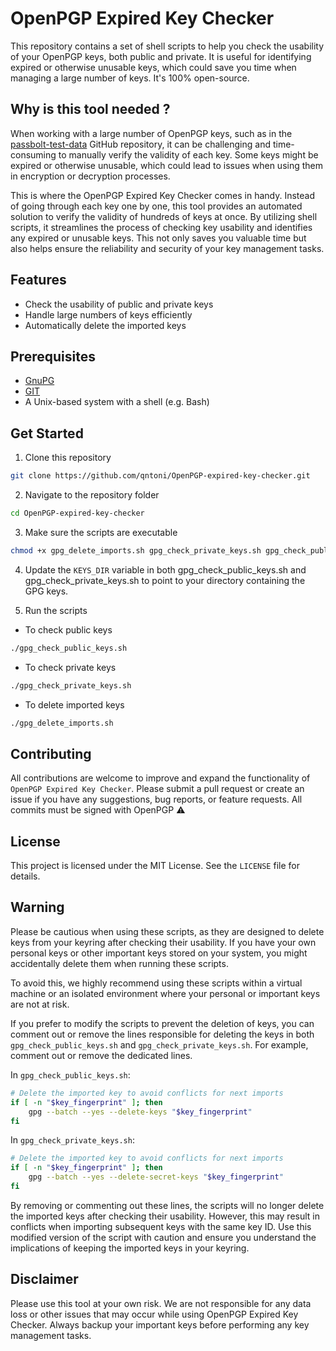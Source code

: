 # OpenPGP Expired Key Checker

This repository contains a set of shell scripts to help you check the usability of your OpenPGP keys, both public and private. It is useful for identifying expired or otherwise unusable keys, which could save you time when managing a large number of keys. It's 100% open-source.

## Why is this tool needed ?

When working with a large number of OpenPGP keys, such as in the [passbolt-test-data](https://github.com/passbolt/passbolt-test-data) GitHub repository, it can be challenging and time-consuming to manually verify the validity of each key. Some keys might be expired or otherwise unusable, which could lead to issues when using them in encryption or decryption processes.

This is where the OpenPGP Expired Key Checker comes in handy. Instead of going through each key one by one, this tool provides an automated solution to verify the validity of hundreds of keys at once. By utilizing shell scripts, it streamlines the process of checking key usability and identifies any expired or unusable keys. This not only saves you valuable time but also helps ensure the reliability and security of your key management tasks.

## Features
- Check the usability of public and private keys
- Handle large numbers of keys efficiently 
- Automatically delete the imported keys

## Prerequisites
- [GnuPG](https://gnupg.org)
- [GIT](https://git-scm.com/)
- A Unix-based system with a shell (e.g. Bash)

## Get Started

1. Clone this repository 
```bash
git clone https://github.com/qntoni/OpenPGP-expired-key-checker.git
```

2. Navigate to the repository folder
```bash
cd OpenPGP-expired-key-checker
```

3. Make sure the scripts are executable
```bash
chmod +x gpg_delete_imports.sh gpg_check_private_keys.sh gpg_check_public_keys.sh
```

4. Update the `KEYS_DIR` variable in both gpg_check_public_keys.sh and gpg_check_private_keys.sh to point to your directory containing the GPG keys.

5. Run the scripts 

- To check public keys
```bash
./gpg_check_public_keys.sh
```

- To check private keys
```bash
./gpg_check_private_keys.sh
```

- To delete imported keys
```bash
./gpg_delete_imports.sh
```

## Contributing
All contributions are welcome to improve and expand the functionality of `OpenPGP Expired Key Checker`. Please submit a pull request or create an issue if you have any suggestions, bug reports, or feature requests. All commits must be signed with OpenPGP ⚠️

## License
This project is licensed under the MIT License. See the `LICENSE` file for details.

## Warning
Please be cautious when using these scripts, as they are designed to delete keys from your keyring after checking their usability. If you have your own personal keys or other important keys stored on your system, you might accidentally delete them when running these scripts.

To avoid this, we highly recommend using these scripts within a virtual machine or an isolated environment where your personal or important keys are not at risk.

If you prefer to modify the scripts to prevent the deletion of keys, you can comment out or remove the lines responsible for deleting the keys in both `gpg_check_public_keys.sh` and `gpg_check_private_keys.sh`. For example, comment out or remove the dedicated lines.

In `gpg_check_public_keys.sh`:

```bash
# Delete the imported key to avoid conflicts for next imports
if [ -n "$key_fingerprint" ]; then
    gpg --batch --yes --delete-keys "$key_fingerprint"
fi
```

In `gpg_check_private_keys.sh`:

```bash
# Delete the imported key to avoid conflicts for next imports
if [ -n "$key_fingerprint" ]; then
    gpg --batch --yes --delete-secret-keys "$key_fingerprint"
fi
```
By removing or commenting out these lines, the scripts will no longer delete the imported keys after checking their usability. However, this may result in conflicts when importing subsequent keys with the same key ID. Use this modified version of the script with caution and ensure you understand the implications of keeping the imported keys in your keyring.

## Disclaimer
Please use this tool at your own risk. We are not responsible for any data loss or other issues that may occur while using OpenPGP Expired Key Checker. Always backup your important keys before performing any key management tasks.